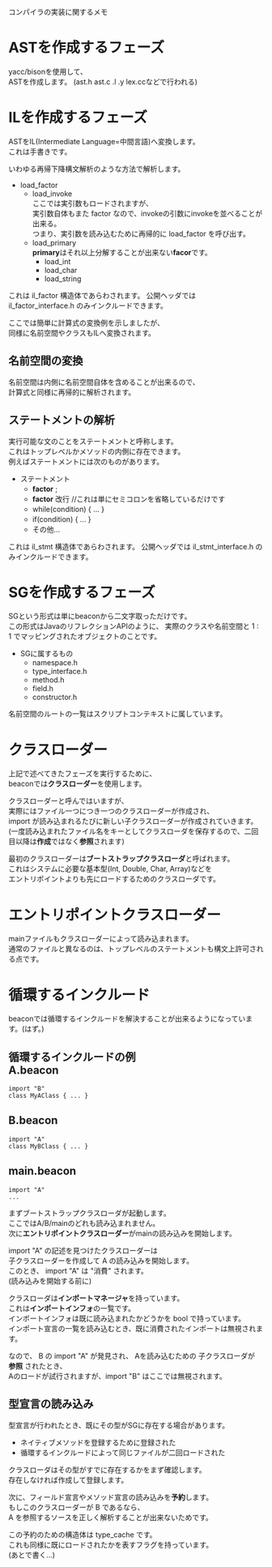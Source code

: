 コンパイラの実装に関するメモ  

# ASTを作成するフェーズ
yacc/bisonを使用して、  
ASTを作成します。
(ast.h ast.c .l .y lex.ccなどで行われる)

# ILを作成するフェーズ
ASTをIL(Intermediate Language=中間言語)へ変換します。  
これは手書きです。  
  
いわゆる再帰下降構文解析のような方法で解析します。  
* load_factor  
    * load_invoke  
        ここでは実引数もロードされますが、  
        実引数自体もまた factor なので、invokeの引数にinvokeを並べることが出来る。  
        つまり、実引数を読み込むために再帰的に load_factor を呼び出す。
    * load_primary  
        **primary**はそれ以上分解することが出来ない**facor**です。
        * load_int  
        * load_char
        * load_string

これは il_factor 構造体であらわされます。
公開ヘッダでは il_factor_interface.h のみインクルードできます。

ここでは簡単に計算式の変換例を示しましたが、  
同様に名前空間やクラスもILへ変換されます。  

## 名前空間の変換
名前空間は内側に名前空間自体を含めることが出来るので、  
計算式と同様に再帰的に解析されます。

## ステートメントの解析
実行可能な文のことをステートメントと呼称します。  
これはトップレベルかメソッドの内側に存在できます。  
例えばステートメントには次のものがあります。  
* ステートメント
    * **factor** ;　　
    * **factor** 改行 //これは単にセミコロンを省略しているだけです　　
    * while(condition) { ... }　　
    * if(condition) { ... }　　
    * その他...

これは il_stmt 構造体であらわされます。
公開ヘッダでは il_stmt_interface.h のみインクルードできます。


# SGを作成するフェーズ
SGという形式は単にbeaconから二文字取っただけです。  
この形式はJavaのリフレクションAPIのように、
実際のクラスや名前空間と 1 : 1 でマッピングされたオブジェクトのことです。  

* SGに属するもの  
    * namespace.h
    * type_interface.h
    * method.h
    * field.h
    * constructor.h

名前空間のルートの一覧はスクリプトコンテキストに属しています。

# クラスローダー
上記で述べてきたフェーズを実行するために、  
beaconでは**クラスローダー**を使用します。  

クラスローダーと呼んではいますが、  
実際にはファイル一つにつき一つのクラスローダーが作成され、  
import が読み込まれるたびに新しい子クラスローダーが作成されていきます。  
(一度読み込まれたファイル名をキーとしてクラスローダを保存するので、二回目以降は**作成**ではなく**参照**されます)


最初のクラスローダーは**ブートストラップクラスローダ**と呼ばれます。  
これはシステムに必要な基本型(Int, Double, Char, Array)などを  
エントリポイントよりも先にロードするためのクラスローダです。

# エントリポイントクラスローダー
mainファイルもクラスローダーによって読み込まれます。  
通常のファイルと異なるのは、トップレベルのステートメントも構文上許可される点です。  

# 循環するインクルード
beaconでは循環するインクルードを解決することが出来るようになっています。(はず。)  

循環するインクルードの例  
A.beacon  
--
    import "B"
    class MyAClass { ... }
  
B.beacon  
--
    import "A"
    class MyBClass { ... }

main.beacon  
--
    import "A"
    ...

まずブートストラップクラスローダが起動します。  
ここではA/B/mainのどれも読み込まれません。  
次に**エントリポイントクラスローダー**がmainの読み込みを開始します。

import "A" の記述を見つけたクラスローダーは  
子クラスローダーを作成して A の読み込みを開始します。  
このとき、 import "A" は "消費" されます。  
(読み込みを開始する前に)  

クラスローダは**インポートマネージャ**を持っています。  
これは**インポートインフォ**の一覧です。  
インポートインフォは既に読み込まれたかどうかを bool で持っています。  
インポート宣言の一覧を読み込むとき、既に消費されたインポートは無視されます。

なので、 B の import "A" が発見され、
Aを読み込むための 子クラスローダが **参照** されたとき、  
Aのロードが試行されますが、import "B" はここでは無視されます。

## 型宣言の読み込み
型宣言が行われたとき、既にその型がSGに存在する場合があります。
* ネイティブメソッドを登録するために登録された
* 循環するインクルードによって同じファイルが二回ロードされた

クラスローダはその型がすでに存在するかをまず確認します。  
存在しなければ作成して登録します。

次に、フィールド宣言やメソッド宣言の読み込みを**予約**します。  
もしこのクラスローダーが B であるなら、  
A を参照するソースを正しく解析することが出来ないためです。

この予約のための構造体は type_cache です。  
これも同様に既にロードされたかを表すフラグを持っています。  
(あとで書く...)
